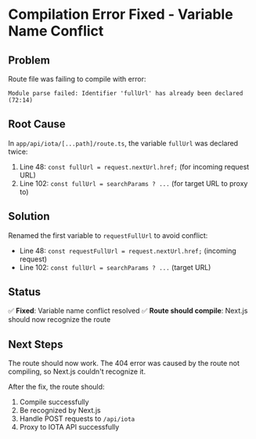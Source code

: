 # Compilation Error Fixed - Variable Name Conflict

## Problem

Route file was failing to compile with error:
```
Module parse failed: Identifier 'fullUrl' has already been declared (72:14)
```

## Root Cause

In `app/api/iota/[...path]/route.ts`, the variable `fullUrl` was declared twice:
1. Line 48: `const fullUrl = request.nextUrl.href;` (for incoming request URL)
2. Line 102: `const fullUrl = searchParams ? ...` (for target URL to proxy to)

## Solution

Renamed the first variable to `requestFullUrl` to avoid conflict:
- Line 48: `const requestFullUrl = request.nextUrl.href;` (incoming request)
- Line 102: `const fullUrl = searchParams ? ...` (target URL)

## Status

✅ **Fixed**: Variable name conflict resolved
✅ **Route should compile**: Next.js should now recognize the route

## Next Steps

The route should now work. The 404 error was caused by the route not compiling, so Next.js couldn't recognize it.

After the fix, the route should:
1. Compile successfully
2. Be recognized by Next.js
3. Handle POST requests to `/api/iota`
4. Proxy to IOTA API successfully

